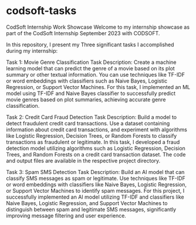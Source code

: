 # codsoft-tasks
CodSoft Internship Work Showcase
Welcome to my internship showcase as part of the CodSoft Internship September 2023 with CODSOFT.

In this repository, I present my Three significant tasks I accomplished during my internship:

Task 1: Movie Genre Classification
Task Description: Create a machine learning model that can predict the genre of a movie based on its plot summary or other textual information. You can use techniques like TF-IDF or word embeddings with classifiers such as Naive Bayes, Logistic Regression, or Support Vector Machines.
For this task, I implemented an ML model using TF-IDF and Naive Bayes classifier to successfully predict movie genres based on plot summaries, achieving accurate genre classification.

Task 2: Credit Card Fraud Detection
Task Description: Build a model to detect fraudulent credit card transactions. Use a dataset containing information about credit card transactions, and experiment with algorithms like Logistic Regression, Decision Trees, or Random Forests to classify transactions as fraudulent or legitimate.
In this task, I developed a fraud detection model utilizing algorithms such as Logistic Regression, Decision Trees, and Random Forests on a credit card transaction dataset. The code and output files are available in the respective project directory.

Task 3: Spam SMS Detection
Task Description: Build an AI model that can classify SMS messages as spam or legitimate. Use techniques like TF-IDF or word embeddings with classifiers like Naive Bayes, Logistic Regression, or Support Vector Machines to identify spam messages.
For this project, I successfully implemented an AI model utilizing TF-IDF and classifiers like Naive Bayes, Logistic Regression, and Support Vector Machines to distinguish between spam and legitimate SMS messages, significantly improving message filtering and user experience.
